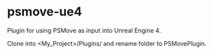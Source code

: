 # psmove-ue4
Plugin for using PSMove as input into Unreal Engine 4.

Clone into <My_Project>/Plugins/ and rename folder to PSMovePlugin.
